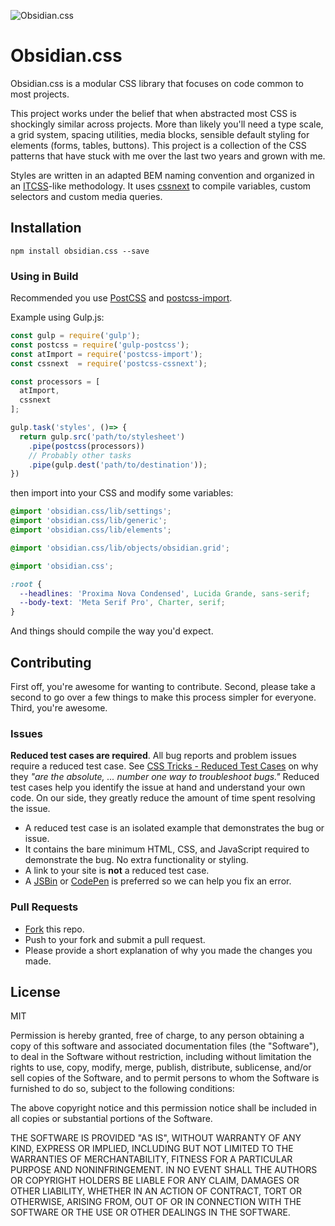 ![Obsidian.css](http://cl.ly/2T0B352h1d1n/obsidian-header.png)

# Obsidian.css

Obsidian.css is a modular CSS library that focuses on code common to most projects.

This project works under the belief that when abstracted most CSS is shockingly similar across projects. More than likely you'll need a type scale, a grid system, spacing utilities, media blocks, sensible default styling for elements (forms, tables, buttons). This project is a collection of the CSS patterns that have stuck with me over the last two years and grown with me.

Styles are written in an adapted BEM naming convention and organized in an [ITCSS](https://www.youtube.com/watch?v=1OKZOV-iLj4)-like methodology. It uses [cssnext](https://github.com/MoOx/postcss-cssnext) to compile variables, custom selectors and custom media queries.

## Installation

```
npm install obsidian.css --save
```


### Using in Build

Recommended you use [PostCSS](https://github.com/postcss/postcss) and [postcss-import](https://github.com/postcss/postcss-import).

Example using Gulp.js:

```js
const gulp = require('gulp');
const postcss = require('gulp-postcss');
const atImport = require('postcss-import');
const cssnext  = require('postcss-cssnext');

const processors = [
  atImport,
  cssnext
];

gulp.task('styles', ()=> {
  return gulp.src('path/to/stylesheet')
    .pipe(postcss(processors))
    // Probably other tasks
    .pipe(gulp.dest('path/to/destination'));
})

```
then import into your CSS and modify some variables:

```css
@import 'obsidian.css/lib/settings';
@import 'obsidian.css/lib/generic';
@import 'obsidian.css/lib/elements';

@import 'obsidian.css/lib/objects/obsidian.grid';
```

```css
@import 'obsidian.css';

:root {
  --headlines: 'Proxima Nova Condensed', Lucida Grande, sans-serif;
  --body-text: 'Meta Serif Pro', Charter, serif;
}
```

And things should compile the way you'd expect.

## Contributing

First off, you're awesome for wanting to contribute. Second, please take a second to go over a few things to make this process simpler for everyone. Third, you're awesome.

### Issues

**Reduced test cases are required**. All bug reports and problem issues require a reduced test case. See [CSS Tricks - Reduced Test Cases](http://css-tricks.com/reduced-test-cases/) on why they _"are the absolute, ... number one way to troubleshoot bugs."_ Reduced test cases help you identify the issue at hand and understand your own code. On our side, they greatly reduce the amount of time spent resolving the issue.

- A reduced test case is an isolated example that demonstrates the bug or issue.
- It contains the bare minimum HTML, CSS, and JavaScript required to demonstrate the bug. No extra functionality or styling.
- A link to your site is **not** a reduced test case.
- A [JSBin](http://jsbin.com/) or [CodePen](http://codepen.io) is preferred so we can help you fix an error.

### Pull Requests

- [Fork](https://github.com/charlespeters/obsidian#fork-destination-box) this repo.
- Push to your fork and submit a pull request.
- Please provide a short explanation of why you made the changes you made.

## License

MIT

Permission is hereby granted, free of charge, to any person obtaining a copy of this software and associated documentation files (the "Software"), to deal in the Software without restriction, including without limitation the rights to use, copy, modify, merge, publish, distribute, sublicense, and/or sell copies of the Software, and to permit persons to whom the Software is furnished to do so, subject to the following conditions:

The above copyright notice and this permission notice shall be included in all copies or substantial portions of the Software.

THE SOFTWARE IS PROVIDED "AS IS", WITHOUT WARRANTY OF ANY KIND, EXPRESS OR IMPLIED, INCLUDING BUT NOT LIMITED TO THE WARRANTIES OF MERCHANTABILITY, FITNESS FOR A PARTICULAR PURPOSE AND NONINFRINGEMENT. IN NO EVENT SHALL THE AUTHORS OR COPYRIGHT HOLDERS BE LIABLE FOR ANY CLAIM, DAMAGES OR OTHER LIABILITY, WHETHER IN AN ACTION OF CONTRACT, TORT OR OTHERWISE, ARISING FROM, OUT OF OR IN CONNECTION WITH THE SOFTWARE OR THE USE OR OTHER DEALINGS IN THE SOFTWARE.
